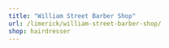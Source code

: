 ```yaml
---
title: "William Street Barber Shop"
url: /limerick/william-street-barber-shop/
shop: hairdresser
---
```

